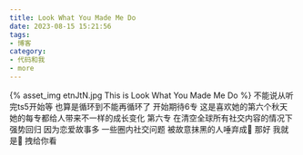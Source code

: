 ```yaml
---
title: Look What You Made Me Do
date: 2023-08-15 15:21:56
tags:
- 博客
category:
- 代码和我
- more
---
```

{% asset_img etnJtN.jpg This is Look What You Made Me Do %}
不能说从听完ts5开始等 也算是循环到不能再循环了 开始期待6专这是喜欢她的第六个秋天她的每专都给人带来不一样的成长变化第六专 在清空全球所有社交内容的情况下 强势回归因为恋爱故事多 一些圈内社交问题 被故意抹黑的人唾弃成🐍那好我就是🐍拽给你看